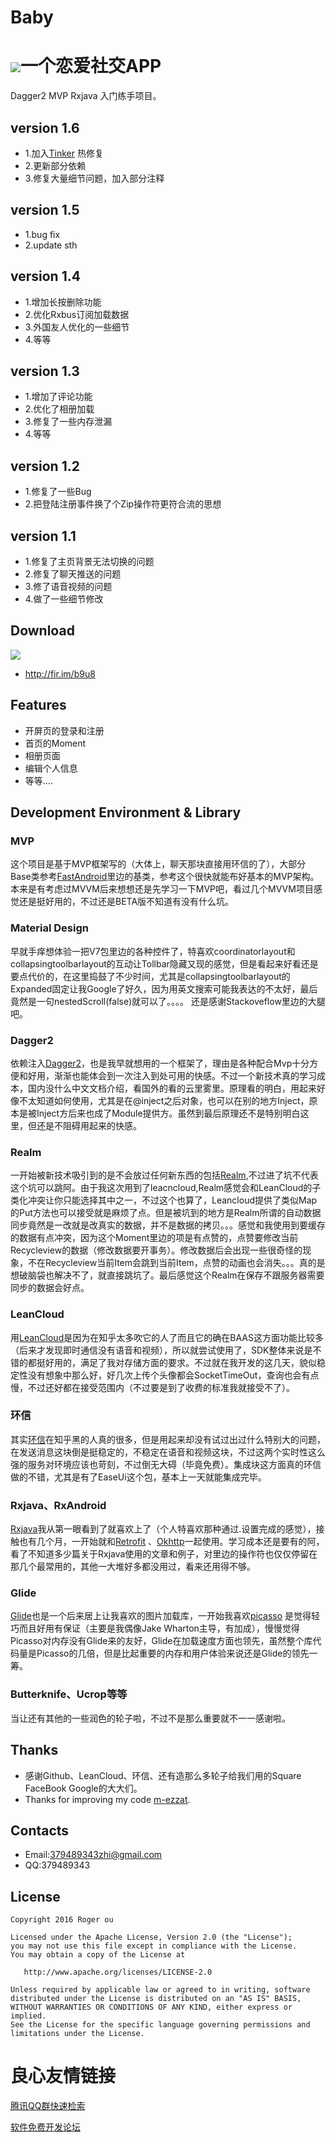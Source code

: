 

# Baby
# ![](app/src/main/res/mipmap-mdpi/ic_launcher.png)一个恋爱社交APP

Dagger2 MVP Rxjava 入门练手项目。

## version 1.6
* 1.加入[Tinker](https://github.com/Tencent/tinker) 热修复
* 2.更新部分依赖
* 3.修复大量细节问题，加入部分注释

## version 1.5 
* 1.bug fix
* 2.update sth

## version 1.4
* 1.增加长按删除功能
* 2.优化Rxbus订阅加载数据
* 3.外国友人优化的一些细节
* 4.等等

## version 1.3
* 1.增加了评论功能
* 2.优化了相册加载
* 3.修复了一些内存泄漏
* 4.等等

## version 1.2 
 * 1.修复了一些Bug
 * 2.把登陆注册事件换了个Zip操作符更符合流的思想

##  version 1.1
 * 1.修复了主页背景无法切换的问题
 * 2.修复了聊天推送的问题
 * 3.修了语音视频的问题
 * 4.做了一些细节修改

 
 

## Download
![](art/下载.png)
 * http://fir.im/b9u8

## Features
               
                 
                           
                        


 * 开屏页的登录和注册
 * 首页的Moment
 * 相册页面
 * 编辑个人信息
 * 等等....

## Development Environment & Library

### MVP
这个项目是基于MVP框架写的（大体上，聊天那块直接用环信的了），大部分Base类参考[FastAndroid](https://github.com/huntermr/FastAndroid)里边的基类，参考这个很快就能布好基本的MVP架构。本来是有考虑过MVVM后来想想还是先学习一下MVP吧，看过几个MVVM项目感觉还是挺好用的，不过还是BETA版不知道有没有什么坑。

### Material Design
早就手痒想体验一把V7包里边的各种控件了，特喜欢coordinatorlayout和collapsingtoolbarlayout的互动让Tollbar隐藏又现的感觉，但是看起来好看还是要点代价的，在这里捣鼓了不少时间，尤其是collapsingtoolbarlayout的Expanded固定让我Google了好久，因为用英文搜索可能我表达的不太好，最后竟然是一句nestedScroll(false)就可以了。。。。
还是感谢Stackoveflow里边的大腿吧。

### Dagger2
依赖注入[Dagger2](http://google.github.io/dagger/)，也是我早就想用的一个框架了，理由是各种配合Mvp十分方便和好用，渐渐也能体会到一次注入到处可用的快感。不过一个新技术真的学习成本，国内没什么中文文档介绍，看国外的看的云里雾里。原理看的明白，用起来好像不太知道如何使用，尤其是在@inject之后对象，也可以在别的地方Inject，原本是被Inject方后来也成了Module提供方。虽然到最后原理还不是特别明白这里，但还是不阻碍用起来的快感。

### Realm
一开始被新技术吸引到的是不会放过任何新东西的包括[Realm](https://github.com/realm/realm-java),不过进了坑不代表这个坑可以跳阿。由于我这次用到了leacncloud,Realm感觉会和LeanCloud的子类化冲突让你只能选择其中之一，不过这个也算了，Leancloud提供了类似Map的Put方法也可以接受就是麻烦了点。但是被坑到的地方是Realm所谓的自动数据同步竟然是一改就是改真实的数据，并不是数据的拷贝。。。感觉和我使用到要缓存的数据有点冲突，因为这个Moment里边的项是有点赞的，点赞要修改当前Recycleview的数据（修改数据要开事务）。修改数据后会出现一些很奇怪的现象，不在Recycleview当前Item会跳到当前Item，点赞的动画也会消失。。。真的是想破脑袋也解决不了，就直接跳坑了。最后感觉这个Realm在保存不跟服务器需要同步的数据会好点。

### LeanCloud
用[LeanCloud](leancloud.cn)是因为在知乎太多吹它的人了而且它的确在BAAS这方面功能比较多（后来才发现即时通信没有语音和视频），所以就尝试使用了，SDK整体来说是不错的都挺好用的，满足了我对存储方面的要求。不过就在我开发的这几天，貌似稳定性没有想象中那么好，好几次上传个头像都会SocketTimeOut，查询也会有点慢，不过还好都在接受范围内（不过要是到了收费的标准我就接受不了）。

### 环信
其实[环信](http://www.easemob.com/)在知乎黑的人真的很多，但是用起来却没有试过出过什么特别大的问题，在发送消息这块倒是挺稳定的，不稳定在语音和视频这块，不过这两个实时性这么强的服务对环境应该也苛刻，不过倒无大碍（毕竟免费）。集成块这方面真的环信做的不错，尤其是有了EaseUi这个包，基本上一天就能集成完毕。

### Rxjava、RxAndroid
[Rxjava](https://github.com/ReactiveX/RxJava)我从第一眼看到了就喜欢上了（个人特喜欢那种通过.设置完成的感觉），接触也有几个月，一开始就和[Retrofit](https://github.com/square/retrofit) 、[Okhttp](https://github.com/square/okhttp)一起使用。学习成本还是要有的阿，看了不知道多少篇关于Rxjava使用的文章和例子，对里边的操作符也仅仅停留在那几个最常用的，其他一大堆好多都没用过，看来还用得不够。

### Glide
[Glide](https://github.com/bumptech/glide)也是一个后来居上让我喜欢的图片加载库，一开始我喜欢[picasso](https://github.com/square/picasso) 是觉得轻巧而且好用有保证（主要是我偶像Jake Wharton主导，有加成），慢慢觉得Picasso对内存没有Glide来的友好，Glide在加载速度方面也领先，虽然整个库代码量是Picasso的几倍，但是比起重要的内存和用户体验来说还是Glide的领先一筹。

### Butterknife、Ucrop等等
当让还有其他的一些润色的轮子啦，不过不是那么重要就不一一感谢啦。


## Thanks
* 感谢Github、LeanCloud、环信、还有造那么多轮子给我们用的Square FaceBook Google的大大们。
* Thanks for improving my code  [m-ezzat](https://github.com/m-ezzat).

## Contacts
 * Email:379489343zhi@gmail.com
 * QQ:379489343

## License

```
Copyright 2016 Roger ou

Licensed under the Apache License, Version 2.0 (the "License");
you may not use this file except in compliance with the License.
You may obtain a copy of the License at

   http://www.apache.org/licenses/LICENSE-2.0

Unless required by applicable law or agreed to in writing, software
distributed under the License is distributed on an "AS IS" BASIS,
WITHOUT WARRANTIES OR CONDITIONS OF ANY KIND, either express or implied.
See the License for the specific language governing permissions and
limitations under the License.
```


 # 良心友情链接

[腾讯QQ群快速检索](http://u.720life.cn/s/8cf73f7c)

[软件免费开发论坛](http://u.720life.cn/s/bbb01dc0)